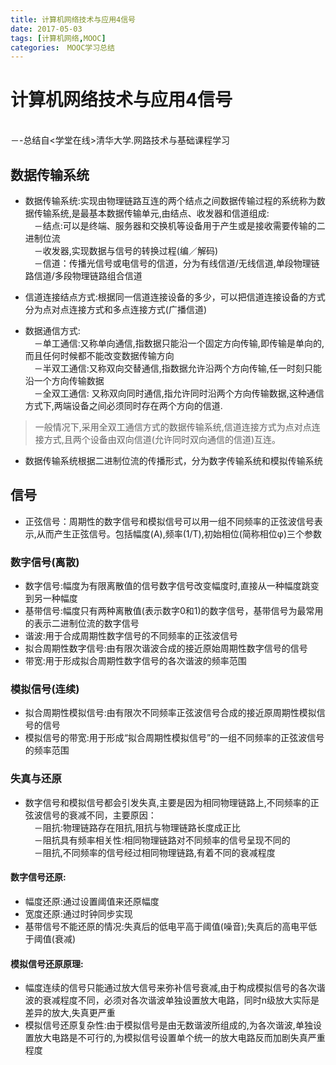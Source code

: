 ```yaml
---
title: 计算机网络技术与应用4信号
date: 2017-05-03
tags: [计算机网络,MOOC]
categories:　MOOC学习总结
---
```


# 计算机网络技术与应用4信号
<br/>   －-总结自<学堂在线>清华大学.网路技术与基础课程学习

## 数据传输系统
* 数据传输系统:实现由物理链路互连的两个结点之间数据传输过程的系统称为数据传输系统,是最基本数据传输单元,由结点、收发器和信道组成:
<br/>　－结点:可以是终端、服务器和交换机等设备用于产生或是接收需要传输的二进制位流
<br/>　－收发器,实现数据与信号的转换过程(编／解码)
<br/>　－信道：传播光信号或电信号的信道，分为有线信道/无线信道,单段物理链路信道/多段物理链路组合信道

* 信道连接结点方式:根据同一信道连接设备的多少，可以把信道连接设备的方式分为点对点连接方式和多点连接方式(广播信道)

* 数据通信方式:
<br/>　－单工通信:又称单向通信,指数据只能沿一个固定方向传输,即传输是单向的,而且任何时候都不能改变数据传输方向
<br/>　－半双工通信:又称双向交替通信,指数据允许沿两个方向传输,任一时刻只能沿一个方向传输数据
<br/>　－全双工通信: 又称双向同时通信,指允许同时沿两个方向传输数据,这种通信方式下,两端设备之间必须同时存在两个方向的信道.
> 一般情况下,采用全双工通信方式的数据传输系统,信道连接方式为点对点连接方式,且两个设备由双向信道(允许同时双向通信的信道)互连。

* 数据传输系统根据二进制位流的传播形式，分为数字传输系统和模拟传输系统

## 信号
* 正弦信号：周期性的数字信号和模拟信号可以用一组不同频率的正弦波信号表示,从而产生正弦信号。包括幅度(A),频率(1/T),初始相位(简称相位φ)三个参数 
### 数字信号(离散)
* 数字信号:幅度为有限离散值的信号数字信号改变幅度时,直接从一种幅度跳变到另一种幅度
* 基带信号:幅度只有两种离散值(表示数字0和1)的数字信号，基带信号为最常用的表示二进制位流的数字信号
* 谐波:用于合成周期性数字信号的不同频率的正弦波信号
* 拟合周期性数字信号:由有限次谐波合成的接近原始周期性数字信号的信号
* 带宽:用于形成拟合周期性数字信号的各次谐波的频率范围

### 模拟信号(连续)
* 拟合周期性模拟信号:由有限次不同频率正弦波信号合成的接近原周期性模拟信号的信号
* 模拟信号的带宽:用于形成“拟合周期性模拟信号”的一组不同频率的正弦波信号的频率范围

### 失真与还原

* 数字信号和模拟信号都会引发失真,主要是因为相同物理链路上,不同频率的正弦波信号的衰减不同，主要原因：
<br/>　－阻抗:物理链路存在阻抗,阻抗与物理链路长度成正比
<br/>　－阻抗具有频率相关性:相同物理链路对不同频率的信号呈现不同的
<br/>　－阻抗,不同频率的信号经过相同物理链路,有着不同的衰减程度

#### 数字信号还原:
* 幅度还原:通过设置阈值来还原幅度
* 宽度还原:通过时钟同步实现
* 基带信号不能还原的情况:失真后的低电平高于阈值(噪音);失真后的高电平低于阈值(衰减)


#### 模拟信号还原原理:
* 幅度连续的信号只能通过放大信号来弥补信号衰减,由于构成模拟信号的各次谐波的衰减程度不同，必须对各次谐波单独设置放大电路，同时n级放大实际是差异的放大,失真更严重
* 模拟信号还原复杂性:由于模拟信号是由无数谐波所组成的,为各次谐波,单独设置放大电路是不可行的,为模拟信号设置单个统一的放大电路反而加剧失真严重程度